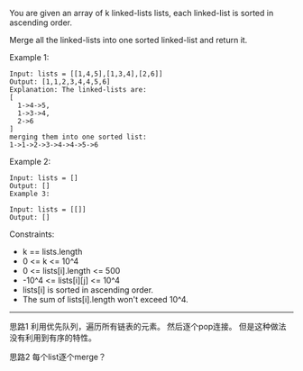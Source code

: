 You are given an array of k linked-lists lists, each linked-list is sorted in ascending order.

Merge all the linked-lists into one sorted linked-list and return it.

 

Example 1:

```
Input: lists = [[1,4,5],[1,3,4],[2,6]]
Output: [1,1,2,3,4,4,5,6]
Explanation: The linked-lists are:
[
  1->4->5,
  1->3->4,
  2->6
]
merging them into one sorted list:
1->1->2->3->4->4->5->6
```

Example 2:

```
Input: lists = []
Output: []
Example 3:

Input: lists = [[]]
Output: []
```

Constraints:

 - k == lists.length
 - 0 <= k <= 10^4
 - 0 <= lists[i].length <= 500
 - -10^4 <= lists[i][j] <= 10^4
 - lists[i] is sorted in ascending order.
 - The sum of lists[i].length won't exceed 10^4.


----

思路1
利用优先队列，遍历所有链表的元素。
然后逐个pop连接。
但是这种做法没有利用到有序的特性。

思路2
每个list逐个merge？
